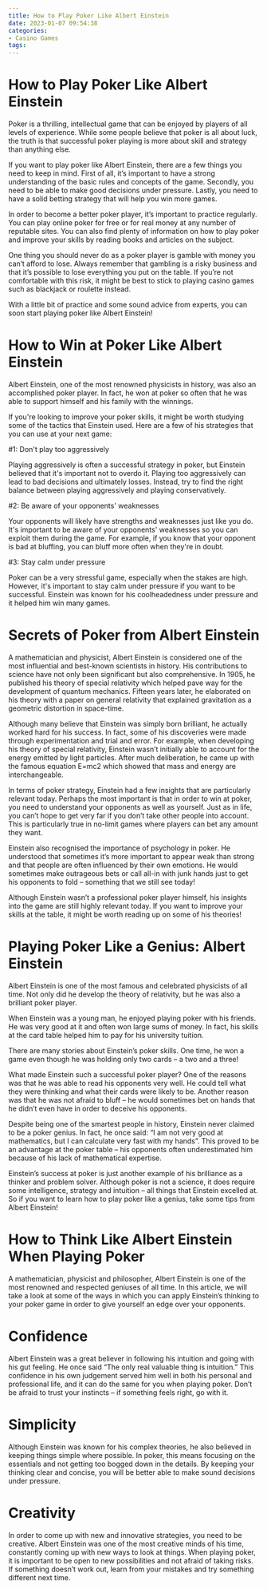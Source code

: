 ```yaml
---
title: How to Play Poker Like Albert Einstein
date: 2023-01-07 09:54:38
categories:
- Casino Games
tags:
---
```



#  How to Play Poker Like Albert Einstein

Poker is a thrilling, intellectual game that can be enjoyed by players of all levels of experience. While some people believe that poker is all about luck, the truth is that successful poker playing is more about skill and strategy than anything else.

If you want to play poker like Albert Einstein, there are a few things you need to keep in mind. First of all, it’s important to have a strong understanding of the basic rules and concepts of the game. Secondly, you need to be able to make good decisions under pressure. Lastly, you need to have a solid betting strategy that will help you win more games.

In order to become a better poker player, it’s important to practice regularly. You can play online poker for free or for real money at any number of reputable sites. You can also find plenty of information on how to play poker and improve your skills by reading books and articles on the subject.

One thing you should never do as a poker player is gamble with money you can’t afford to lose. Always remember that gambling is a risky business and that it’s possible to lose everything you put on the table. If you’re not comfortable with this risk, it might be best to stick to playing casino games such as blackjack or roulette instead.

With a little bit of practice and some sound advice from experts, you can soon start playing poker like Albert Einstein!

#  How to Win at Poker Like Albert Einstein

Albert Einstein, one of the most renowned physicists in history, was also an accomplished poker player. In fact, he won at poker so often that he was able to support himself and his family with the winnings.

If you're looking to improve your poker skills, it might be worth studying some of the tactics that Einstein used. Here are a few of his strategies that you can use at your next game:

#1: Don't play too aggressively

Playing aggressively is often a successful strategy in poker, but Einstein believed that it's important not to overdo it. Playing too aggressively can lead to bad decisions and ultimately losses. Instead, try to find the right balance between playing aggressively and playing conservatively.

#2: Be aware of your opponents' weaknesses

Your opponents will likely have strengths and weaknesses just like you do. It's important to be aware of your opponents' weaknesses so you can exploit them during the game. For example, if you know that your opponent is bad at bluffing, you can bluff more often when they're in doubt.

#3: Stay calm under pressure

Poker can be a very stressful game, especially when the stakes are high. However, it's important to stay calm under pressure if you want to be successful. Einstein was known for his coolheadedness under pressure and it helped him win many games.

#  Secrets of Poker from Albert Einstein

A mathematician and physicist, Albert Einstein is considered one of the most influential and best-known scientists in history. His contributions to science have not only been significant but also comprehensive. In 1905, he published his theory of special relativity which helped pave way for the development of quantum mechanics. Fifteen years later, he elaborated on his theory with a paper on general relativity that explained gravitation as a geometric distortion in space-time.

Although many believe that Einstein was simply born brilliant, he actually worked hard for his success. In fact, some of his discoveries were made through experimentation and trial and error. For example, when developing his theory of special relativity, Einstein wasn’t initially able to account for the energy emitted by light particles. After much deliberation, he came up with the famous equation E=mc2 which showed that mass and energy are interchangeable.

In terms of poker strategy, Einstein had a few insights that are particularly relevant today. Perhaps the most important is that in order to win at poker, you need to understand your opponents as well as yourself. Just as in life, you can’t hope to get very far if you don’t take other people into account. This is particularly true in no-limit games where players can bet any amount they want.

Einstein also recognised the importance of psychology in poker. He understood that sometimes it’s more important to appear weak than strong and that people are often influenced by their own emotions. He would sometimes make outrageous bets or call all-in with junk hands just to get his opponents to fold – something that we still see today!

Although Einstein wasn’t a professional poker player himself, his insights into the game are still highly relevant today. If you want to improve your skills at the table, it might be worth reading up on some of his theories!

#  Playing Poker Like a Genius: Albert Einstein

Albert Einstein is one of the most famous and celebrated physicists of all time. Not only did he develop the theory of relativity, but he was also a brilliant poker player.

When Einstein was a young man, he enjoyed playing poker with his friends. He was very good at it and often won large sums of money. In fact, his skills at the card table helped him to pay for his university tuition.

There are many stories about Einstein’s poker skills. One time, he won a game even though he was holding only two cards – a two and a three!

What made Einstein such a successful poker player? One of the reasons was that he was able to read his opponents very well. He could tell what they were thinking and what their cards were likely to be. Another reason was that he was not afraid to bluff – he would sometimes bet on hands that he didn’t even have in order to deceive his opponents.

Despite being one of the smartest people in history, Einstein never claimed to be a poker genius. In fact, he once said: “I am not very good at mathematics, but I can calculate very fast with my hands”. This proved to be an advantage at the poker table – his opponents often underestimated him because of his lack of mathematical expertise.

Einstein’s success at poker is just another example of his brilliance as a thinker and problem solver. Although poker is not a science, it does require some intelligence, strategy and intuition – all things that Einstein excelled at. So if you want to learn how to play poker like a genius, take some tips from Albert Einstein!

#  How to Think Like Albert Einstein When Playing Poker

A mathematician, physicist and philosopher, Albert Einstein is one of the most renowned and respected geniuses of all time. In this article, we will take a look at some of the ways in which you can apply Einstein’s thinking to your poker game in order to give yourself an edge over your opponents.

# Confidence

Albert Einstein was a great believer in following his intuition and going with his gut feeling. He once said “The only real valuable thing is intuition.” This confidence in his own judgement served him well in both his personal and professional life, and it can do the same for you when playing poker. Don’t be afraid to trust your instincts – if something feels right, go with it.

# Simplicity

Although Einstein was known for his complex theories, he also believed in keeping things simple where possible. In poker, this means focusing on the essentials and not getting too bogged down in the details. By keeping your thinking clear and concise, you will be better able to make sound decisions under pressure.

# Creativity

In order to come up with new and innovative strategies, you need to be creative. Albert Einstein was one of the most creative minds of his time, constantly coming up with new ways to look at things. When playing poker, it is important to be open to new possibilities and not afraid of taking risks. If something doesn’t work out, learn from your mistakes and try something different next time.